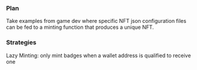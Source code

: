 ### Plan
Take examples from game dev where specific NFT json configuration files can be fed to a minting function that produces a unique NFT. 

### Strategies
Lazy Minting: only mint badges when a wallet address is qualified to receive one